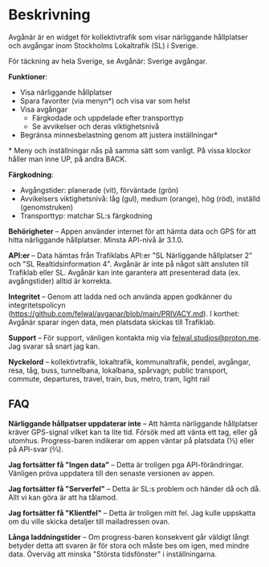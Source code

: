 # Beskrivning

Avgånär är en widget för kollektivtrafik som visar närliggande hållplatser och avgångar inom Stockholms Lokaltrafik (SL) i Sverige.

För täckning av hela Sverige, se Avgånär: Sverige avgångar.

**Funktioner**:

- Visa närliggande hållplatser
- Spara favoriter (via menyn*) och visa var som helst
- Visa avgångar
  - Färgkodade och uppdelade efter transporttyp
  - Se avvikelser och deras viktighetsnivå
- Begränsa minnesbelastning genom att justera inställningar*

\* Meny och inställningar nås på samma sätt som vanligt. På vissa klockor håller man inne UP, på andra BACK.

**Färgkodning**:

- Avgångstider: planerade (vit), förväntade (grön)
- Avvikelsers viktighetsnivå: låg (gul), medium (orange), hög (röd), inställd (genomstruken)
- Transporttyp: matchar SL:s färgkodning

**Behörigheter** – Appen använder internet för att hämta data och GPS för att hitta närliggande hållplatser. Minsta API-nivå är 3.1.0.

**API:er** – Data hämtas från Trafiklabs API:er "SL Närliggande hållplatser 2" och "SL Realtidsinformation 4". Avgånär är inte på något sätt ansluten till Trafiklab eller SL. Avgånär kan inte garantera att presenterad data (ex. avgångstider) alltid är korrekta.

**Integritet** – Genom att ladda ned och använda appen godkänner du integritetspolicyn (https://github.com/felwal/avganar/blob/main/PRIVACY.md). I korthet: Avgånär sparar ingen data, men platsdata skickas till Trafiklab.

**Support** – För support, vänligen kontakta mig via felwal.studios@proton.me. Jag svarar så snart jag kan.

**Nyckelord** – kollektivtrafik, lokaltrafik, kommunaltrafik, pendel, avgångar, resa, tåg, buss, tunnelbana, lokalbana, spårvagn; public transport, commute, departures, travel, train, bus, metro, tram, light rail

## FAQ

**Närliggande hållpatser uppdaterar inte** – Att hämta närliggande hållplatser kräver GPS-signal vilket kan ta lite tid. Försök med att vänta ett tag, eller gå utomhus. Progress-baren indikerar om appen väntar på platsdata (⅓) eller på API-svar (⅔).

**Jag fortsätter få "Ingen data"** – Detta är troligen pga API-förändringar. Vänligen pröva uppdatera till den senaste versionen av appen.

**Jag fortsätter få "Serverfel"** – Detta är SL:s problem och händer då och då. Allt vi kan göra är att ha tålamod.

**Jag fortsätter få "Klientfel"** – Detta är troligen mitt fel. Jag kulle uppskatta om du ville skicka detaljer till mailadressen ovan.

**Långa laddningstider** – Om progress-baren konsekvent går väldigt långt betyder detta att svaren är för stora och måste bes om igen, med mindre data. Överväg att minska "Största tidsfönster" i inställningarna.
